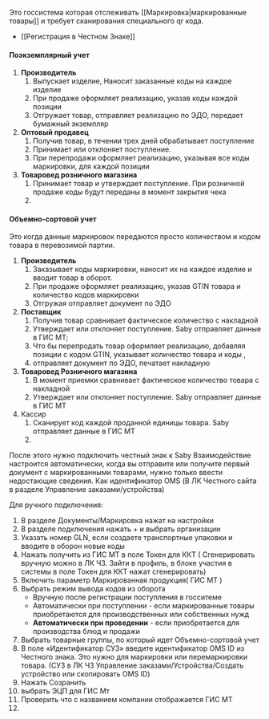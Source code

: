 Это госсистема которая отслеживать [[Маркировка|маркированные товары]] и требует сканирования специального qr кода. 

- [[Регистрация в Честном Знаке]]

#### Поэкземплярный учет
1. **Производитель**
	1. Выпускает изделие, Наносит заказанные коды на каждое изделие
	2. При продаже оформляет реализацию, указав коды каждой позиции
	3. Отгружает товар, отправляет реализацию по ЭДО, передает бумажный экземпляр
2. **Оптовый продавец**
	1. Получив товар, в течении трех дней обрабатывает поступление
	2. Принимает или отклоняет поступление. 
	3. При перепродажи оформляет реализацию, указывая все коды маркировки, для каждой позиции
3. **Товаровед розничного магазина**
	1. Принимает товар и утверждает поступление. При розничной продаже коды будут переданы в момент закрытия чека
	2. 


#### Объемно-сортовой учет
Это когда данные маркировок передаются просто количеством и кодом товара в перевозимой партии.
1. **Производитель** 
	1. Заказывает коды маркировки, наносит их на каждое изделие и вводит товар в оборот. 
	2. При продаже оформляет реализацию, указав GTIN товара и количество кодов маркировки
	3. Отгружая отправляет документ по ЭДО
2. **Поставщик**
	1. Получив товар сравнивает  фактическое количество с накладной
	2. Утверждает или отклоняет поступление. Saby отправляет данные в ГИС МТ;
	3. Что бы перепродать товар оформляет реализацию, добавляя позиции с кодом GTIN, указывает количество товара и коды , 
	4. отправляет документ по ЭДО, печатает накладную
3. **Товаровед Розничного магазина**
	1. В момент приемки сравнивает фактическое количество товара с накладной
	2. Утверждает или отклоняет поступление. Saby отправляет данные в ГИС МТ
4. Кассир
	1. Сканирует код каждой проданной единицы товара. Saby отправляет данные в ГИС МТ
	2. 


После этого нужно подключить честный знак к Saby
Взаимодействие настроится автоматически, когда вы отправите или получите первый документ с маркированными товарами, нужно только ввести недостающие сведения. Как идентификатор OMS
(В ЛК Честного сайта в разделе Управление заказами/устройства)

Для ручного подключения:
1. В разделе Документы/Маркировка нажат на настройки
2. В разделе подключения нажать + и выбрать организации
3. Указать номер GLN, если создаете транспортные упаковки и вводите в оборон новые коды
4. Нажать получить из ГИС МТ в поле Токен для ККТ
	( Сгенерировать вручную можно в ЛК ЧЗ. Зайти в профиль, в блоке участия в системы в поле Токен для ККТ нажат сгенерировать)
5.  Включить параметр Маркированная продукция( ГИС МТ )
6. Выбрать режим вывода кодов из оборота
	- Вручную после регистрации поступления в госситеме
	- Автоматически при поступлении - если маркированные товары приобретаются для производственных или собственных нужд
	- **Автоматически при проведении** - если приобретается для производства блюд и продажи 
7. Выбрать товарные группы, по который идет Объемно-сортовой учет
8. В поле «Идентификатор СУЗ» введите идентификатор OMS ID из Честного знака. Это нужно для маркировки или перемаркировки товара.
	(СУЗ в ЛК ЧЗ Управление заказами/Устройства/Создать устройство или скопировать OMS ID)
9. Нажать Созранить
10. выбрать ЭЦП  для ГИС Мт
11. Проверить что с названием компании отображается ГИС МТ
12. 